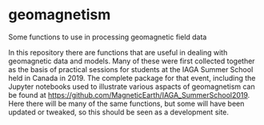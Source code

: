 # geomagnetism
Some functions to use in processing geomagnetic field data

In this repository there are functions that are useful in dealing with geomagnetic data and models. Many of these were first collected together as the basis of practical sessions for students at the IAGA Summer School held in Canada in 2019. The complete package for that event, including the Jupyter notebooks used to illustrate various aspacts of geomagnetism can be found at  https://github.com/MagneticEarth/IAGA_SummerSchool2019. Here there will be many of the same functions, but some will have been updated or tweaked, so this should be seen as a development site.
